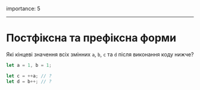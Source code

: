 importance: 5

---

# Постфіксна та префіксна форми

Які кінцеві значення всіх змінних `a`, `b`, `c` та `d` після виконання коду нижче?

```js
let a = 1, b = 1;

let c = ++a; // ?
let d = b++; // ?
```
